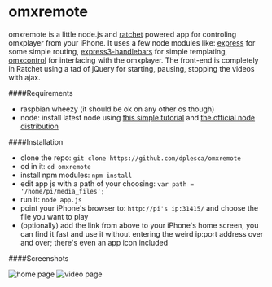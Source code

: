 omxremote
=========

omxremote is a little node.js and [ratchet](http://maker.github.io/ratchet/) powered app for controling omxplayer from your iPhone. It uses a few node modules like: [express](http://expressjs.com/) for some simple routing, [express3-handlebars](https://github.com/ericf/express3-handlebars) for simple templating, [omxcontrol](https://github.com/rikkertkoppes/omxcontrol) for interfacing with the omxplayer. The front-end is completely in Ratchet using a tad of jQuery for starting, pausing, stopping the videos with ajax. 

####Requirements

- raspbian wheezy (it should be ok on any other os though)
- node: install latest node using [this simple tutorial](http://blog.rueedlinger.ch/2013/03/raspberry-pi-and-nodejs-basic-setup/) and [the official node distribution](http://nodejs.org/dist/)

####Installation

- clone the repo: `git clone https://github.com/dplesca/omxremote`
- cd in it: `cd omxremote`
- install npm modules: `npm install`
- edit app js with a path of your choosing: `var path = '/home/pi/media_files';`
- run it: `node app.js`
- point your iPhone's browser to: `http://pi's ip:31415/` and choose the file you want to play
- (optionally) add the link from above to your iPhone's home screen, you can find it fast and use it without entering the weird ip:port address over and over; there's even an app icon included

####Screenshots

![home page](http://farm3.staticflickr.com/2840/9282539121_13da5d3980_z.jpg) 
![video page](http://farm4.staticflickr.com/3792/9282538835_c315de781d_z.jpg)
